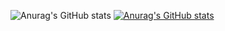 ![Anurag's GitHub stats](https://github-readme-stats.vercel.app/api?username=haroharomikutex&show_icons=true&theme=radical)
[![Anurag's GitHub stats](https://github-readme-stats.vercel.app/api?username=haroharomikutex)](https://github.com/anuraghazra/github-readme-stats)
